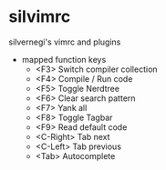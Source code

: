 silvimrc
=====

silvernegi's vimrc and plugins

- mapped function keys
  - \<F3\>      Switch compiler collection
  - \<F4\>      Compile / Run code
  - \<F5\>      Toggle Nerdtree
  - \<F6\>      Clear search pattern
  - \<F7\>      Yank all
  - \<F8\>      Toggle Tagbar
  - \<F9\>      Read default code
  - \<C-Right\> Tab next
  - \<C-Left\>  Tab previous
  - \<Tab\>     Autocomplete

